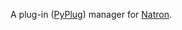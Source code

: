 A plug-in ([PyPlug](https://github.com/NatronGitHub/natron-plugins)) manager for [Natron](https://NatronGitHub.github.io).
